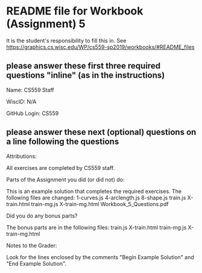 # README file for Workbook (Assignment) 5

It is the student's responsibility to fill this in.
See <https://graphics.cs.wisc.edu/WP/cs559-sp2019/workbooks/#README_files>

## please answer these first three required questions "inline" (as in the instructions)

Name: CS559 Staff

WiscID: N/A

GitHub Login: CS559

## please answer these next (optional) questions on a line following the questions 

Attributions:

All exercises are completed by CS559 staff.

Parts of the Assignment you did (or did not) do:

This is an example solution that completes the required exercises. The following files are changed:
1-curves.js
4-arclength.js
8-shape.js
train.js
X-train.html
train-mg.js
X-train-mg.html
Workbook_5_Questions.pdf

Did you do any bonus parts?

The bonus parts are in the following files:
train.js
X-train.html
train-mg.js
X-train-mg.html

Notes to the Grader:

Look for the lines enclosed by the comments "Begin Example Solution" and "End Example Solution".